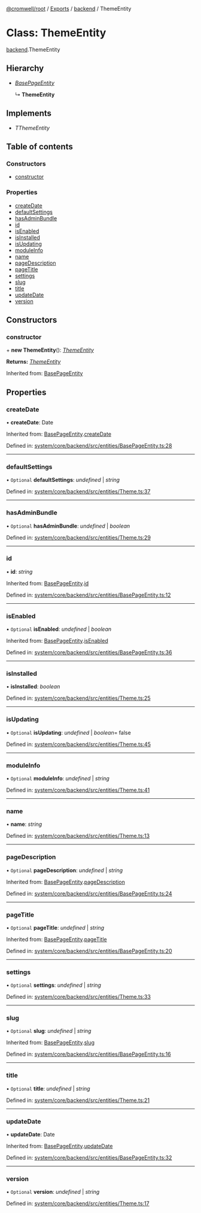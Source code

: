 [@cromwell/root](../README.md) / [Exports](../modules.md) / [backend](../modules/backend.md) / ThemeEntity

# Class: ThemeEntity

[backend](../modules/backend.md).ThemeEntity

## Hierarchy

* [*BasePageEntity*](backend.basepageentity.md)

  ↳ **ThemeEntity**

## Implements

* *TThemeEntity*

## Table of contents

### Constructors

- [constructor](backend.themeentity.md#constructor)

### Properties

- [createDate](backend.themeentity.md#createdate)
- [defaultSettings](backend.themeentity.md#defaultsettings)
- [hasAdminBundle](backend.themeentity.md#hasadminbundle)
- [id](backend.themeentity.md#id)
- [isEnabled](backend.themeentity.md#isenabled)
- [isInstalled](backend.themeentity.md#isinstalled)
- [isUpdating](backend.themeentity.md#isupdating)
- [moduleInfo](backend.themeentity.md#moduleinfo)
- [name](backend.themeentity.md#name)
- [pageDescription](backend.themeentity.md#pagedescription)
- [pageTitle](backend.themeentity.md#pagetitle)
- [settings](backend.themeentity.md#settings)
- [slug](backend.themeentity.md#slug)
- [title](backend.themeentity.md#title)
- [updateDate](backend.themeentity.md#updatedate)
- [version](backend.themeentity.md#version)

## Constructors

### constructor

\+ **new ThemeEntity**(): [*ThemeEntity*](backend.themeentity.md)

**Returns:** [*ThemeEntity*](backend.themeentity.md)

Inherited from: [BasePageEntity](backend.basepageentity.md)

## Properties

### createDate

• **createDate**: Date

Inherited from: [BasePageEntity](backend.basepageentity.md).[createDate](backend.basepageentity.md#createdate)

Defined in: [system/core/backend/src/entities/BasePageEntity.ts:28](https://github.com/CromwellCMS/Cromwell/blob/4b5f538/system/core/backend/src/entities/BasePageEntity.ts#L28)

___

### defaultSettings

• `Optional` **defaultSettings**: *undefined* \| *string*

Defined in: [system/core/backend/src/entities/Theme.ts:37](https://github.com/CromwellCMS/Cromwell/blob/4b5f538/system/core/backend/src/entities/Theme.ts#L37)

___

### hasAdminBundle

• `Optional` **hasAdminBundle**: *undefined* \| *boolean*

Defined in: [system/core/backend/src/entities/Theme.ts:29](https://github.com/CromwellCMS/Cromwell/blob/4b5f538/system/core/backend/src/entities/Theme.ts#L29)

___

### id

• **id**: *string*

Inherited from: [BasePageEntity](backend.basepageentity.md).[id](backend.basepageentity.md#id)

Defined in: [system/core/backend/src/entities/BasePageEntity.ts:12](https://github.com/CromwellCMS/Cromwell/blob/4b5f538/system/core/backend/src/entities/BasePageEntity.ts#L12)

___

### isEnabled

• `Optional` **isEnabled**: *undefined* \| *boolean*

Inherited from: [BasePageEntity](backend.basepageentity.md).[isEnabled](backend.basepageentity.md#isenabled)

Defined in: [system/core/backend/src/entities/BasePageEntity.ts:36](https://github.com/CromwellCMS/Cromwell/blob/4b5f538/system/core/backend/src/entities/BasePageEntity.ts#L36)

___

### isInstalled

• **isInstalled**: *boolean*

Defined in: [system/core/backend/src/entities/Theme.ts:25](https://github.com/CromwellCMS/Cromwell/blob/4b5f538/system/core/backend/src/entities/Theme.ts#L25)

___

### isUpdating

• `Optional` **isUpdating**: *undefined* \| *boolean*= false

Defined in: [system/core/backend/src/entities/Theme.ts:45](https://github.com/CromwellCMS/Cromwell/blob/4b5f538/system/core/backend/src/entities/Theme.ts#L45)

___

### moduleInfo

• `Optional` **moduleInfo**: *undefined* \| *string*

Defined in: [system/core/backend/src/entities/Theme.ts:41](https://github.com/CromwellCMS/Cromwell/blob/4b5f538/system/core/backend/src/entities/Theme.ts#L41)

___

### name

• **name**: *string*

Defined in: [system/core/backend/src/entities/Theme.ts:13](https://github.com/CromwellCMS/Cromwell/blob/4b5f538/system/core/backend/src/entities/Theme.ts#L13)

___

### pageDescription

• `Optional` **pageDescription**: *undefined* \| *string*

Inherited from: [BasePageEntity](backend.basepageentity.md).[pageDescription](backend.basepageentity.md#pagedescription)

Defined in: [system/core/backend/src/entities/BasePageEntity.ts:24](https://github.com/CromwellCMS/Cromwell/blob/4b5f538/system/core/backend/src/entities/BasePageEntity.ts#L24)

___

### pageTitle

• `Optional` **pageTitle**: *undefined* \| *string*

Inherited from: [BasePageEntity](backend.basepageentity.md).[pageTitle](backend.basepageentity.md#pagetitle)

Defined in: [system/core/backend/src/entities/BasePageEntity.ts:20](https://github.com/CromwellCMS/Cromwell/blob/4b5f538/system/core/backend/src/entities/BasePageEntity.ts#L20)

___

### settings

• `Optional` **settings**: *undefined* \| *string*

Defined in: [system/core/backend/src/entities/Theme.ts:33](https://github.com/CromwellCMS/Cromwell/blob/4b5f538/system/core/backend/src/entities/Theme.ts#L33)

___

### slug

• `Optional` **slug**: *undefined* \| *string*

Inherited from: [BasePageEntity](backend.basepageentity.md).[slug](backend.basepageentity.md#slug)

Defined in: [system/core/backend/src/entities/BasePageEntity.ts:16](https://github.com/CromwellCMS/Cromwell/blob/4b5f538/system/core/backend/src/entities/BasePageEntity.ts#L16)

___

### title

• `Optional` **title**: *undefined* \| *string*

Defined in: [system/core/backend/src/entities/Theme.ts:21](https://github.com/CromwellCMS/Cromwell/blob/4b5f538/system/core/backend/src/entities/Theme.ts#L21)

___

### updateDate

• **updateDate**: Date

Inherited from: [BasePageEntity](backend.basepageentity.md).[updateDate](backend.basepageentity.md#updatedate)

Defined in: [system/core/backend/src/entities/BasePageEntity.ts:32](https://github.com/CromwellCMS/Cromwell/blob/4b5f538/system/core/backend/src/entities/BasePageEntity.ts#L32)

___

### version

• `Optional` **version**: *undefined* \| *string*

Defined in: [system/core/backend/src/entities/Theme.ts:17](https://github.com/CromwellCMS/Cromwell/blob/4b5f538/system/core/backend/src/entities/Theme.ts#L17)
